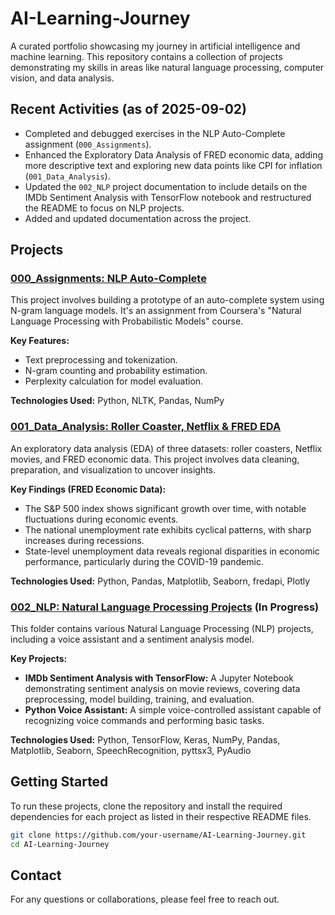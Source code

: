 # AI-Learning-Journey
A curated portfolio showcasing my journey in artificial intelligence and machine learning. This repository contains a collection of projects demonstrating my skills in areas like natural language processing, computer vision, and data analysis.

## Recent Activities (as of 2025-09-02)
- Completed and debugged exercises in the NLP Auto-Complete assignment (`000_Assignments`).
- Enhanced the Exploratory Data Analysis of FRED economic data, adding more descriptive text and exploring new data points like CPI for inflation (`001_Data_Analysis`).
- Updated the `002_NLP` project documentation to include details on the IMDb Sentiment Analysis with TensorFlow notebook and restructured the README to focus on NLP projects.
- Added and updated documentation across the project.

## Projects

### [000_Assignments: NLP Auto-Complete](./000_Assignments/)

This project involves building a prototype of an auto-complete system using N-gram language models. It's an assignment from Coursera's "Natural Language Processing with Probabilistic Models" course.

**Key Features:**
- Text preprocessing and tokenization.
- N-gram counting and probability estimation.
- Perplexity calculation for model evaluation.

**Technologies Used:** Python, NLTK, Pandas, NumPy

### [001_Data_Analysis: Roller Coaster, Netflix & FRED EDA](./001_Data_Analysis/)

An exploratory data analysis (EDA) of three datasets: roller coasters, Netflix movies, and FRED economic data. This project involves data cleaning, preparation, and visualization to uncover insights.

**Key Findings (FRED Economic Data):**
- The S&P 500 index shows significant growth over time, with notable fluctuations during economic events.
- The national unemployment rate exhibits cyclical patterns, with sharp increases during recessions.
- State-level unemployment data reveals regional disparities in economic performance, particularly during the COVID-19 pandemic.

**Technologies Used:** Python, Pandas, Matplotlib, Seaborn, fredapi, Plotly

### [002_NLP: Natural Language Processing Projects](./002_NLP/) (In Progress)

This folder contains various Natural Language Processing (NLP) projects, including a voice assistant and a sentiment analysis model.

**Key Projects:**
- **IMDb Sentiment Analysis with TensorFlow:** A Jupyter Notebook demonstrating sentiment analysis on movie reviews, covering data preprocessing, model building, training, and evaluation.
- **Python Voice Assistant:** A simple voice-controlled assistant capable of recognizing voice commands and performing basic tasks.

**Technologies Used:** Python, TensorFlow, Keras, NumPy, Pandas, Matplotlib, Seaborn, SpeechRecognition, pyttsx3, PyAudio

## Getting Started

To run these projects, clone the repository and install the required dependencies for each project as listed in their respective README files.

```bash
git clone https://github.com/your-username/AI-Learning-Journey.git
cd AI-Learning-Journey
```

## Contact

For any questions or collaborations, please feel free to reach out.